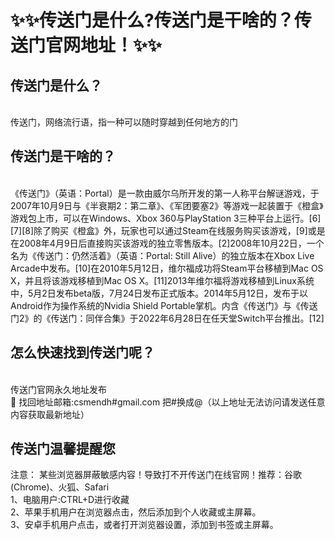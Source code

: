 # :sparkles::sparkles:传送门是什么?传送门是干啥的？传送门官网地址！:sparkles::sparkles:

## 传送门是什么？

<br>传送门，网络流行语，指一种可以随时穿越到任何地方的门<br>

## 传送门是干啥的？

<br>《传送门》（英语：Portal）是一款由威尔乌所开发的第一人称平台解谜游戏，于2007年10月9日与《半衰期2：第二章》、《军团要塞2》等游戏一起装置于《橙盒》游戏包上市，可以在Windows、Xbox 360与PlayStation 3三种平台上运行。[6][7][8]除了购买《橙盒》外，玩家也可以通过Steam在线服务购买该游戏，[9]或是在2008年4月9日后直接购买该游戏的独立零售版本。[2]2008年10月22日，一个名为《传送门：仍然活着》（英语：Portal: Still Alive）的独立版本在Xbox Live Arcade中发布。[10]在2010年5月12日，维尔福成功将Steam平台移植到Mac OS X，并且将该游戏移植到Mac OS X。[11]2013年维尔福将游戏移植到Linux系统中，5月2日发布beta版，7月24日发布正式版本。2014年5月12日，发布于以Android作为操作系统的Nvidia Shield Portable掌机。内含《传送门》与《传送门2》的《传送门：同伴合集》于2022年6月28日在任天堂Switch平台推出。[12]<br>


## 怎么快速找到**传送门**呢？
<br>传送门官网永久地址发布<br>
📧 找回地址邮箱:csmendh#gmail.com 把#换成@（以上地址无法访问请发送任意内容获取最新地址）<br>
## **传送门温馨提醒您**
注意： 某些浏览器屏蔽敏感内容！导致打不开传送门在线官网！推荐：谷歌(Chrome)、火狐、Safari<br>
1、电脑用户:CTRL+D进行收藏<br>
2、苹果手机用户在浏览器点击，然后添加到个人收藏或主屏幕。<br>
3、安卓手机用户点击，或者打开浏览器设置，添加到书签或主屏幕。
